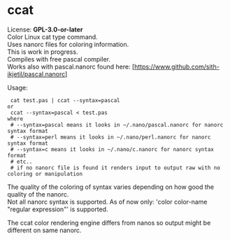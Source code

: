 # ccat
License: **GPL-3.0-or-later**  
Color Linux cat type command.  
Uses nanorc files for coloring information.  
This is work in progress.  
Compiles with free pascal compiler.  
Works also with pascal.nanorc found here: [https://www.github.com/sith-ikjetil/pascal.nanorc]  

Usage:  
```
 cat test.pas | ccat --syntax=pascal
or
 ccat --syntax=pascal < test.pas
where
 # --syntax=pascal means it looks in ~/.nano/pascal.nanorc for nanorc syntax format
 # --syntax=perl means it looks in ~/.nano/perl.nanorc for nanorc syntax format
 # --syntax=c means it looks in ~/.nano/c.nanorc for nanorc syntax format 
 # etc..
 # if no nanorc file is found it renders input to output raw with no coloring or manipulation
```
The quality of the coloring of syntax varies depending on how good the quality of the nanorc.  
Not all nanorc syntax is supported. As of now only: 'color color-name "regular expression"' is supported.  

The ccat color rendering engine differs from nanos so output might be different on same nanorc.  

